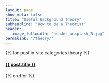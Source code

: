 ```yaml
---
layout: page
show_meta: false
title: "Useful Background Theory"
subheadline: "How to be a Theorist"
header:
   image_fullwidth: "header_unsplash_5.jpg"
permalink: "/theory/"
---
```

<div>
    {% for post in site.categories.theory %}
    <h4><a href="{{ site.url }}{{ site.baseurl }}{{ post.url }}">{{ post.title }}</a></h4>
    {% endfor %}
</div>